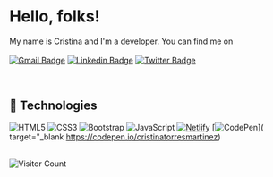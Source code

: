 # Hello, folks!

My name is Cristina and I'm a developer. You can find me on <br>
<br>
[![Gmail Badge](https://img.shields.io/badge/c.torres.martinez.97@gmail.com-c14438?style=flat-square&logo=Gmail&logoColor=white&link=mailto:ing.c.torres.martinez.97@gmail.com)](mailto:ing.miller.vega@gmail.com)
[![Linkedin Badge](https://img.shields.io/badge/-cristina-blue?style=flat-square&logo=Linkedin&logoColor=white&link=https://www.linkedin.com/in/cristinatorresmartinez/)](https://www.linkedin.com/in/cristinatorresmartinez/)
[![Twitter Badge](https://img.shields.io/badge/-@c_t_martinez-00acee?style=flat&logo=Twitter&logoColor=white)](https://twitter.com/intent/follow?screen_name=c_t_martinez "Follow on Twitter")

<br>

## 🔧 Technologies
![HTML5](https://img.shields.io/badge/html5-%23E34F26.svg?style=for-the-badge&logo=html5&logoColor=white)
![CSS3](https://img.shields.io/badge/css3-%231572B6.svg?style=for-the-badge&logo=css3&logoColor=white)
![Bootstrap](https://img.shields.io/badge/bootstrap-%23563D7C.svg?style=for-the-badge&logo=bootstrap&logoColor=white)
![JavaScript](https://img.shields.io/badge/javascript-%23323330.svg?style=for-the-badge&logo=javascript&logoColor=%23F7DF1E)
[![Netlify](https://img.shields.io/badge/netlify-%23000000.svg?style=for-the-badge&logo=netlify&logoColor=#00C7B7)](https://cristinatorresmartinez.netlify.app/)
[![CodePen](https://img.shields.io/badge/Codepen-000000?style=for-the-badge&logo=codepen&logoColor=white)]( target="_blank https://codepen.io/cristinatorresmartinez)



<br>![Visitor Count](https://profile-counter.glitch.me/{cristinatorresmartinez}/count.svg)
